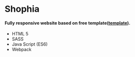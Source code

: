 # Shophia
#### Fully responsive website based on free template([template](https://dribbble.com/shots/2165903-Shophia-FREE-eCommerce-Template)).

* HTML 5
* SASS
* Java Script (ES6)
* Webpack
